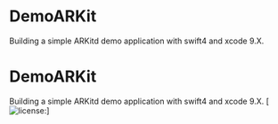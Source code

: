 # DemoARKit
Building a simple ARKitd demo application with swift4 and xcode 9.X. 

# DemoARKit
Building a simple ARKitd demo application with swift4 and xcode 9.X. 
[![license:](https://img.shields.io/github/license/mashape/apistatus.svg)]
